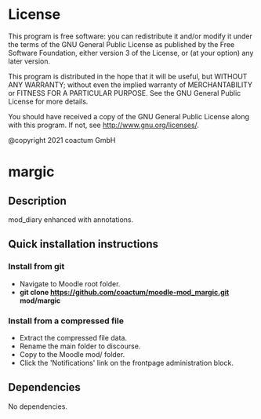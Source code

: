 # License #

This program is free software: you can redistribute it and/or modify it under
the terms of the GNU General Public License as published by the Free Software
Foundation, either version 3 of the License, or (at your option) any later
version.

This program is distributed in the hope that it will be useful, but WITHOUT ANY
WARRANTY; without even the implied warranty of MERCHANTABILITY or FITNESS FOR A
PARTICULAR PURPOSE.  See the GNU General Public License for more details.

You should have received a copy of the GNU General Public License along with
this program.  If not, see <http://www.gnu.org/licenses/>.

@copyright 2021 coactum GmbH

# margic #

## Description ##

mod_diary enhanced with annotations.

## Quick installation instructions ##

### Install from git ###
- Navigate to Moodle root folder.
- **git clone https://github.com/coactum/moodle-mod_margic.git mod/margic**

### Install from a compressed file ###
- Extract the compressed file data.
- Rename the main folder to discourse.
- Copy to the Moodle mod/ folder.
- Click the 'Notifications' link on the frontpage administration block.

## Dependencies ##
No dependencies.
